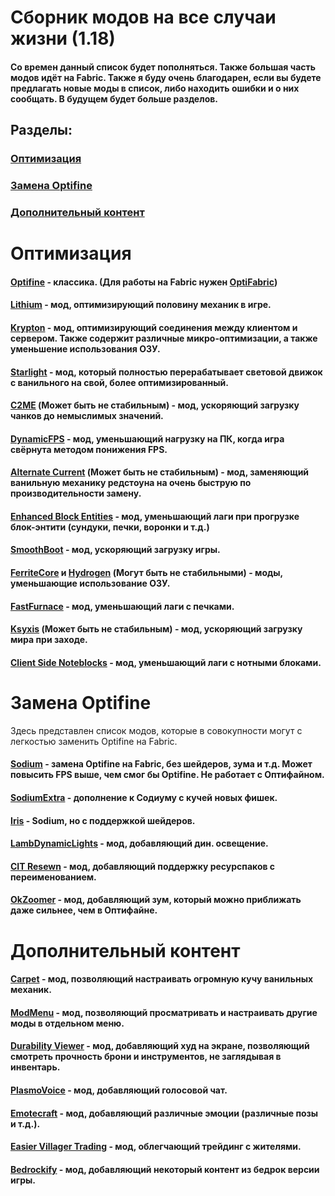 # Сборник модов на все случаи жизни (1.18)

#### Со времен данный список будет пополняться. Также большая часть модов идёт на Fabric. Также я буду очень благодарен, если вы будете предлагать новые моды в список, либо находить ошибки и о них сообщать. В будущем будет больше разделов.

## Разделы:

### [Оптимизация](https://github.com/bottleofench/my-mods-bestiary#оптимизация-1)
### [Замена Optifine](https://github.com/bottleofench/my-mods-bestiary#замена-optifine-1)
### [Дополнительный контент](https://github.com/bottleofench/my-mods-bestiary#дополнительный-контент-1)

# Оптимизация

#### [Optifine](https://optifine.net/home) - классика. (Для работы на Fabric нужен [OptiFabric](https://www.curseforge.com/minecraft/mc-mods/optifabric))
#### [Lithium](https://modrinth.com/mod/lithium) - мод, оптимизирующий половину механик в игре.
#### [Krypton](https://modrinth.com/mod/krypton) - мод, оптимизирующий соединения между клиентом и сервером. Также содержит различные микро-оптимизации, а также уменьшение использования ОЗУ.
#### [Starlight](https://modrinth.com/mod/starlight) - мод, который полностью перерабатывает световой движок с ванильного на свой, более оптимизированный.
#### [C2ME](https://modrinth.com/mod/c2me-fabric) (Может быть не стабильным) - мод, ускоряющий загрузку чанков до немыслимых значений.
#### [DynamicFPS](https://modrinth.com/mod/dynamic-fps) - мод, уменьшающий нагрузку на ПК, когда игра свёрнута методом понижения FPS.
#### [Alternate Current](https://modrinth.com/mod/alternate-current) (Может быть не стабильным)  - мод, заменяющий ванильную механику редстоуна на очень быструю по производительности замену.
#### [Enhanced Block Entities](https://modrinth.com/mod/OVuFYfre) - мод, уменьшающий лаги при прогрузке блок-энтити (сундуки, печки, воронки и т.д.)
#### [SmoothBoot](https://modrinth.com/mod/smoothboot-fabric) - мод, ускоряющий загрузку игры.
#### [FerriteCore](https://modrinth.com/mod/ferrite-core) и [Hydrogen](https://modrinth.com/mod/hydrogen) (Могут быть не стабильными) - моды, уменьшающие использование ОЗУ.
#### [FastFurnace](https://www.curseforge.com/minecraft/mc-mods/fast-furnace-for-fabric) - мод, уменьшающий лаги с печками.
#### [Ksyxis](https://www.curseforge.com/minecraft/mc-mods/ksyxis) (Может быть не стабильным) - мод, ускоряющий загрузку мира при заходе.
#### [Client Side Noteblocks](https://www.curseforge.com/minecraft/mc-mods/client-side-noteblocks) - мод, уменьшающий лаги с нотными блоками.

# Замена Optifine
Здесь представлен список модов, которые в совокупности могут с легкостью заменить Optifine на Fabric.

#### [Sodium](https://modrinth.com/mod/sodium) - замена Optifine на Fabric, без шейдеров, зума и т.д. Может повысить FPS выше, чем смог бы Optifine. Не работает с Оптифайном.
#### [SodiumExtra](https://modrinth.com/mod/sodium-extra) - дополнение к Содиуму с кучей новых фишек.
#### [Iris](https://modrinth.com/mod/iris) - Sodium, но с поддержкой шейдеров.
#### [LambDynamicLights](https://modrinth.com/mod/lambdynamiclights) - мод, добавляющий дин. освещение.
#### [CIT Resewn](https://modrinth.com/mod/cit-resewn) - мод, добавляющий поддержку ресурспаков с переименованием.
#### [OkZoomer](https://modrinth.com/mod/ok-zoomer) - мод, добавляющий зум, который можно приближать даже сильнее, чем в Оптифайне.

# Дополнительный контент

#### [Carpet](https://www.curseforge.com/minecraft/mc-mods/carpet) - мод, позволяющий настраивать огромную кучу ванильных механик.
#### [ModMenu](https://modrinth.com/mod/modmenu) - мод, позволяющий просматривать и настраивать другие моды в отдельном меню.
#### [Durability Viewer](https://modrinth.com/mod/durabilityviewer) - мод, добавляющий худ на экране, позволяющий смотреть прочность брони и инструментов, не заглядывая в инвентарь.
#### [PlasmoVoice](https://modrinth.com/mod/plasmo-voice) - мод, добавляющий голосовой чат.
#### [Emotecraft](https://modrinth.com/mod/emotecraft) - мод, добавляющий различные эмоции (различные позы и т.д.).
#### [Easier Villager Trading](https://modrinth.com/mod/easiervillagertrading) - мод, облегчающий трейдинг с жителями.
#### [Bedrockify](https://modrinth.com/mod/bedrockIfy) - мод, добавляющий некоторый контент из бедрок версии игры.
